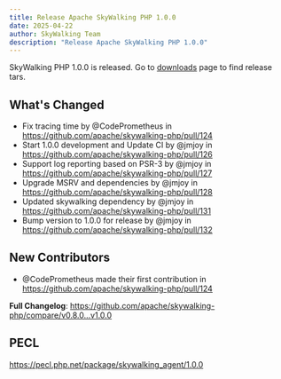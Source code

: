 ```yaml
---
title: Release Apache SkyWalking PHP 1.0.0
date: 2025-04-22
author: SkyWalking Team
description: "Release Apache SkyWalking PHP 1.0.0"
---
```


SkyWalking PHP 1.0.0 is released. Go to [downloads](https://skywalking.apache.org/downloads) page to find release tars.

## What's Changed
* Fix tracing time by @CodePrometheus in https://github.com/apache/skywalking-php/pull/124
* Start 1.0.0 development and Update CI by @jmjoy in https://github.com/apache/skywalking-php/pull/126
* Support log reporting based on PSR-3 by @jmjoy in https://github.com/apache/skywalking-php/pull/127
* Upgrade MSRV and dependencies by @jmjoy in https://github.com/apache/skywalking-php/pull/128
* Updated skywalking dependency by @jmjoy in https://github.com/apache/skywalking-php/pull/131
* Bump version to 1.0.0 for release by @jmjoy in https://github.com/apache/skywalking-php/pull/132

## New Contributors
* @CodePrometheus made their first contribution in https://github.com/apache/skywalking-php/pull/124

**Full Changelog**: https://github.com/apache/skywalking-php/compare/v0.8.0...v1.0.0

## PECL
https://pecl.php.net/package/skywalking_agent/1.0.0
